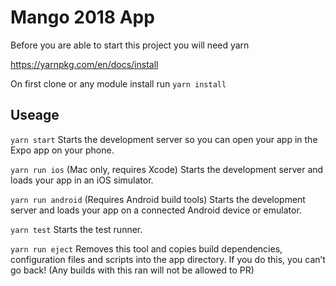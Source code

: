   # Mango 2018 App

  Before you are able to start this project
  you will need yarn

  https://yarnpkg.com/en/docs/install

  On first clone or any module install
  run
  `yarn install`
  
  ## Useage

  `yarn start`
    Starts the development server so you can open your app in the Expo
    app on your phone.

  `yarn run ios`
    (Mac only, requires Xcode)
    Starts the development server and loads your app in an iOS simulator.

  `yarn run android`
    (Requires Android build tools)
    Starts the development server and loads your app on a connected Android
    device or emulator.

  `yarn test`
    Starts the test runner.

  `yarn run eject`
    Removes this tool and copies build dependencies, configuration files
    and scripts into the app directory. If you do this, you can’t go back! (Any builds with this ran will not be allowed to PR)